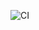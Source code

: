 ![CI](https://img.shields.io/github/actions/workflow/status/DarkEnough/resume-ranker/ci.yml?branch=main&label=CI)
